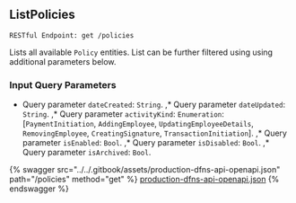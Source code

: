
## ListPolicies
`RESTful Endpoint: get /policies`

Lists all available `Policy` entities. List can be further filtered using using additional parameters below.


### Input Query Parameters
* Query parameter `dateCreated`: `String`. ,* Query parameter `dateUpdated`: `String`. ,* Query parameter `activityKind`: `Enumeration`: [`PaymentInitiation`, `AddingEmployee`, `UpdatingEmployeeDetails`, `RemovingEmployee`, `CreatingSignature`, `TransactionInitiation`]. ,* Query parameter `isEnabled`: `Bool`. ,* Query parameter `isDisabled`: `Bool`. ,* Query parameter `isArchived`: `Bool`.  
  


{% swagger src="../../.gitbook/assets/production-dfns-api-openapi.json" path="/policies" method="get" %}
[production-dfns-api-openapi.json](../../.gitbook/assets/production-dfns-api-openapi.json)
{% endswagger %}
